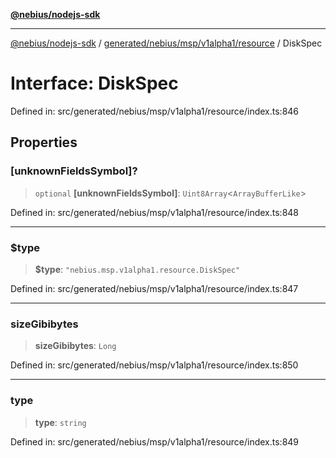 [**@nebius/nodejs-sdk**](../../../../../../README.md)

***

[@nebius/nodejs-sdk](../../../../../../README.md) / [generated/nebius/msp/v1alpha1/resource](../README.md) / DiskSpec

# Interface: DiskSpec

Defined in: src/generated/nebius/msp/v1alpha1/resource/index.ts:846

## Properties

### \[unknownFieldsSymbol\]?

> `optional` **\[unknownFieldsSymbol\]**: `Uint8Array`\<`ArrayBufferLike`\>

Defined in: src/generated/nebius/msp/v1alpha1/resource/index.ts:848

***

### $type

> **$type**: `"nebius.msp.v1alpha1.resource.DiskSpec"`

Defined in: src/generated/nebius/msp/v1alpha1/resource/index.ts:847

***

### sizeGibibytes

> **sizeGibibytes**: `Long`

Defined in: src/generated/nebius/msp/v1alpha1/resource/index.ts:850

***

### type

> **type**: `string`

Defined in: src/generated/nebius/msp/v1alpha1/resource/index.ts:849
